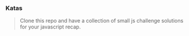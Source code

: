 ### Katas

> Clone this repo and have a collection of small js challenge solutions for your javascript recap.